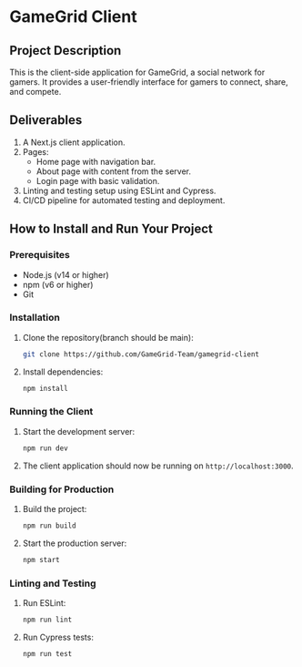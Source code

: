# GameGrid Client

## Project Description

This is the client-side application for GameGrid, a social network for gamers. It provides a user-friendly interface for gamers to connect, share, and compete.

## Deliverables

1. A Next.js client application.
2. Pages:
   - Home page with navigation bar.
   - About page with content from the server.
   - Login page with basic validation.
3. Linting and testing setup using ESLint and Cypress.
4. CI/CD pipeline for automated testing and deployment.

## How to Install and Run Your Project

### Prerequisites

- Node.js (v14 or higher)
- npm (v6 or higher)
- Git

### Installation

1. Clone the repository(branch should be main):

   ```sh
   git clone https://github.com/GameGrid-Team/gamegrid-client
   ```

2. Install dependencies:
   ```sh
   npm install
   ```

### Running the Client

1. Start the development server:

   ```sh
   npm run dev
   ```

2. The client application should now be running on `http://localhost:3000`.

### Building for Production

1. Build the project:

   ```sh
   npm run build
   ```

2. Start the production server:
   ```sh
   npm start
   ```

### Linting and Testing

1. Run ESLint:

   ```sh
   npm run lint
   ```

2. Run Cypress tests:
   ```sh
   npm run test
   ```
